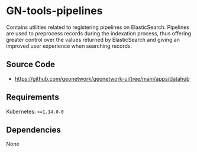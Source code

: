 # GN-tools-pipelines

Contains utilities related to registering pipelines on ElasticSearch. 
Pipelines are used to preprocess records during the indexation process, thus offering greater control over the values returned by ElasticSearch and giving an improved user experience when searching records.

## Source Code

* https://github.com/geonetwork/geonetwork-ui/tree/main/apps/datahub

## Requirements

Kubernetes: `>=1.14.0-0`

## Dependencies

None


